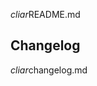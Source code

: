 <include>$cliar$README.md</include>

## Changelog

<include sethead="3">$cliar$changelog.md</include>
